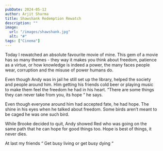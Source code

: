 ```yaml
---
pubDate: 2024-05-12
author: Arjit Sharma
title: Shawshank Redemption Rewatch
description: ""
image:
  url: "/images/shawshank.jpg"
  alt: "#"
tags: ["Cinema"]
---
```


Today I rewatched an absolute favourite movie of mine. This gem of a movie has so many themes - they way it makes you think about freedom, patience as a virtue, or how knowledge is indeed a power, the many faces people wear, corruption and the misuse of power humans do.

Even though Andy was in jail he still set up the library, helped the society and people around him. Him getting his friends cold beer or playing music to make them feel the freedom he had in his heart. “There are some things they can never take from you, its hope “ he says.

Even though everyone around him had accepted fate, he had hope. The shine in his eyes when he talked about freedom. Some birds aren’t meant to be caged he was one such bird.

While Brooke decided to quit, Andy showed Red who was going on the same path that he can hope for good things too. Hope is best of things, it never dies.

At last my friends “ Get busy living or get busy dying “